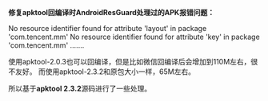 **修复apktool回编译时AndroidResGuard处理过的APK报错问题：**

No resource identifier found for attribute 'layout' in package 'com.tencent.mm'
No resource identifier found for attribute 'key' in package 'com.tencent.mm'
.......


使用apktool-2.0.3也可以回编译，但是比如微信回编译后会增加到110M左右，很不友好。
而使用apktool-2.3.2和原包大小一样，65M左右。

所以基于**apktool 2.3.2**源码进行了一些处理。

